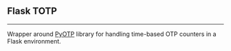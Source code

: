 ## Flask TOTP
---
Wrapper around [PyOTP](https://pyotp.readthedocs.io/) library for handling time-based OTP counters in a Flask environment.
